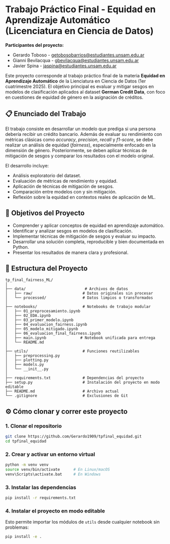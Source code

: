 # Trabajo Práctico Final - Equidad en Aprendizaje Automático (Licenciatura en Ciencia de Datos)

**Participantes del proyecto:**

* Gerardo Toboso - getobosobarrios@estudiantes.unsam.edu.ar
* Gianni Bevilacqua - gbevilacqua@estudiantes.unsam.edu.ar
* Javier Spina - jaspina@estudiantes.unsam.edu.ar

Este proyecto corresponde al trabajo práctico final de la materia **Equidad en Aprendizaje Automático** de la Lienciatura en Ciencia de Datos (1er cuatrimestre 2025). El objetivo principal es evaluar y mitigar sesgos en modelos de clasificación aplicados al dataset **German Credit Data**, con foco en cuestiones de equidad de género en la asignación de créditos.

## 📋 Enunciado del Trabajo

El trabajo consiste en desarrollar un modelo que prediga si una persona debería recibir un crédito bancario. Además de evaluar su rendimiento con métricas clásicas como *accuracy*, *precision*, *recall* y *f1-score*, se debe realizar un análisis de equidad (*fairness*), especialmente enfocado en la dimensión de género. Posteriormente, se deben aplicar técnicas de mitigación de sesgos y comparar los resultados con el modelo original.

El desarrollo incluye:

- Análisis exploratorio del dataset.
- Evaluación de métricas de rendimiento y equidad.
- Aplicación de técnicas de mitigación de sesgos.
- Comparación entre modelos con y sin mitigación.
- Reflexión sobre la equidad en contextos reales de aplicación de ML.

## 🎯 Objetivos del Proyecto

- Comprender y aplicar conceptos de equidad en aprendizaje automático.
- Identificar y analizar sesgos en modelos de clasificación.
- Implementar técnicas de mitigación de sesgos y evaluar su impacto.
- Desarrollar una solución completa, reproducible y bien documentada en Python.
- Presentar los resultados de manera clara y profesional.

## 📁 Estructura del Proyecto

```
tp_final_fairness_ML/
│
├── data/                          # Archivos de datos
│   ├── raw/                      # Datos originales sin procesar
│   └── processed/                # Datos limpios o transformados
│
├── notebooks/                    # Notebooks de trabajo modular
│   ├── 01_preprocesamiento.ipynb
│   ├── 02_EDA.ipynb
│   ├── 03_primer_modelo.ipynb
│   ├── 04_evaluacion_fairness.ipynb
│   ├── 05_modelo_mitigado.ipynb
│   ├── 06_evaluacion_final_fairness.ipynb
│   ├── main.ipynb               # Notebook unificada para entrega
│   └── README.md
│
├── utils/                        # Funciones reutilizables
│   ├── preprocessing.py
│   ├── plotting.py
│   ├── models.py
│   └── __init__.py
│
├── requirements.txt              # Dependencias del proyecto
├── setup.py                      # Instalación del proyecto en modo editable
├── README.md                     # Archivo actual
└── .gitignore                    # Exclusiones de Git
```

## ⚙️ Cómo clonar y correr este proyecto

### 1. Clonar el repositorio

```bash
git clone https://github.com/Gerardo1909/tpfinal_equidad.git
cd tpfinal_equidad
```

### 2. Crear y activar un entorno virtual

```bash
python -m venv venv
source venv/bin/activate      # En Linux/macOS
venv\Scripts\activate.bat     # En Windows
```

### 3. Instalar las dependencias

```bash
pip install -r requirements.txt
```

### 4. Instalar el proyecto en modo editable
Esto permite importar los módulos de `utils` desde cualquier notebook sin problemas:

```bash
pip install -e .
```

